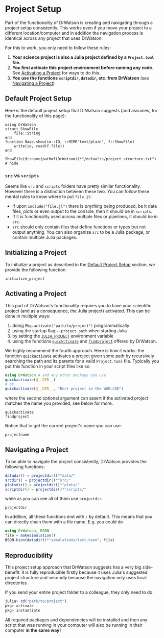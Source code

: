 # Project Setup

Part of the functionality of DrWatson is creating and navigating through a project setup consistently. This works even if you move your project to a different location/computer and in addition the navigation process is identical across any project that uses DrWatson.

For this to work, you only need to follow these rules:

1. **Your science project is also a Julia project defined by a `Project.toml` file.**
2. **You first activate this project environment before running any code.** See [Activating a Project](@ref) for ways to do this.
3. **You use the functions `scriptdir`, `datadir`, etc. from DrWatson** (see [Navigating a Project](@ref))

## Default Project Setup

Here is the default project setup that DrWatson suggests (and assumes, for the functionality of this page):

```@setup project
using DrWatson
struct ShowFile
    file::String
end
function Base.show(io::IO, ::MIME"text/plain", f::ShowFile)
    write(io, read(f.file))
end
```
```@example project
ShowFile(dirname(pathof(DrWatson))*"/defaults/project_structure.txt") # hide
```

### `src` vs `scripts`
Seems like `src` and `scripts` folders have pretty similar functionality. However there is a distinction between these two. You can follow these mental rules to know where to put `file.jl`:

* If upon `include("file.jl")` there is _anything_ being produced, be it data files, plots or even output to the console, then it should be in `scripts`.
* If it is functionality used across multiple files or pipelines, it should be in `src`.
* `src` should only contain files that define functions or types but not output anything. You can also organize `src` to be a Julia package, or contain multiple Julia packages.

## Initializing a Project

To initialize a project as described in the [Default Project Setup](@ref) section, we provide the following function:
```@docs
initialize_project
```

## Activating a Project
This part of DrWatson's functionality requires you to have your scientific project (and as a consequence, the Julia project) activated.
This can be done in multiple ways:
   1. doing `Pkg.activate("path/to/project")` programmatically
   2. using the startup flag `--project path` when starting Julia
   3. by setting the [`JULIA_PROJECT`](https://docs.julialang.org/en/latest/manual/environment-variables/#JULIA_PROJECT-1) environment variable
   4. using the functions [`quickctivate`](@ref) and [`findproject`](@ref) offered by DrWatson.

We highly recommend the fourth approach. Here is how it works: the function [`quickactivate`](@ref) activates a project given some path by recursively searching the path and its parents for a valid `Project.toml` file. Typically you put this function in your script files like so:
```julia
using DrWatson # and any other package you use
quickactivate(@__DIR__)
# or
quickactivate(@__DIR__, "Best project in the WORLLDD")
```
where the second optional argument can assert if the activated project matches the name you provided, see below for more.

```@docs
quickactivate
findproject
```

Notice that to get the current project's name you can use:
```@docs
projectname
```
## Navigating a Project
To be able to navigate the project consistently, DrWatson provides the following functions:
```julia
datadir() = projectdir()*"data/"
srcdir() = projectdir()*"src/"
plotsdir() = projectdir()*"plots/"
scriptdir() = projectdir()*"scripts/"
```

while as you can see all of them use `projectdir`:
```@docs
projectdir
```

In addition, all these functions end with `/` by default. This means that you can directly chain them with a file name. E.g. you could do
```julia
using DrWatson, BSON
file = makesimulation()
BSON.bson(datadir()*"simulations/test.bson", file)
```

## Reproducibility
This project setup approach that DrWatson suggests has a very big side-benefit: it is fully reproducible firstly because it uses Julia's suggested project structure and secondly because the navigation only uses local directories.

If you send your entire project folder to a colleague, they only need to do:
```julia
julia> cd("path/to/project")
pkg> activate .
pkg> instantiate
```
All required packages and dependencies will be installed and then any script that was running in your computer will also be running in their computer **in the same way!**
